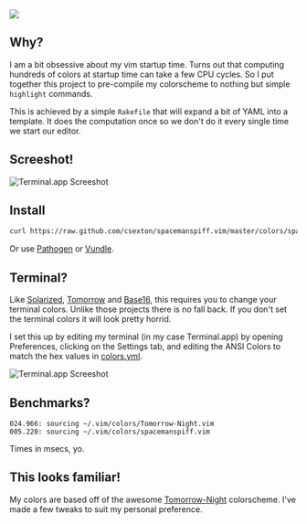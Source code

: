 <img src="https://rawgithub.com/csexton/spacemanspiff.vim/master/resources/spacemanspiff.svg" />

## Why?

I am a bit obsessive about my vim startup time. Turns out that computing hundreds of colors at startup time can take a few CPU cycles. So I put together this project to pre-compile my colorscheme to nothing but simple `highlight` commands.

This is achieved by a simple `Rakefile` that will expand a bit of YAML into a template. It does the computation once so we don't do it every single time we start our editor.

## Screeshot!

![Terminal.app Screeshot](https://raw.github.com/csexton/spacemanspiff.vim/master/resources/screenshot.png)

## Install

```bash
curl https://raw.github.com/csexton/spacemanspiff.vim/master/colors/spacemanspiff.vim > ~/.vim/colors/spacemanspiff.vim
```

Or use [Pathogen](https://github.com/tpope/vim-pathogen) or [Vundle](https://github.com/gmarik/vundle).

## Terminal?

Like [Solarized](http://ethanschoonover.com/solarized), [Tomorrow](https://github.com/chriskempson/tomorrow-theme) and [Base16](https://github.com/chriskempson/base16-vim), this requires you to change your terminal colors. Unlike those projects there is no fall back. If you don't set the terminal colors it will look pretty horrid.

I set this up by editing my terminal (in my case Terminal.app) by opening Preferences, clicking on the Settings tab, and editing the ANSI Colors to match the hex values in [colors.yml](https://github.com/csexton/spacemanspiff.vim/blob/master/src/colors.yml).

![Terminal.app Screeshot](https://raw.github.com/csexton/spacemanspiff.vim/master/resources/terminal-preferences.png)

## Benchmarks?

```
024.966: sourcing ~/.vim/colors/Tomorrow-Night.vim
005.220: sourcing ~/.vim/colors/spacemanspiff.vim
```

Times in msecs, yo.

## This looks familiar!

My colors are based off of the awesome [Tomorrow-Night](https://github.com/chriskempson/tomorrow-theme) colorscheme. I've made a few tweaks to suit my personal preference.
